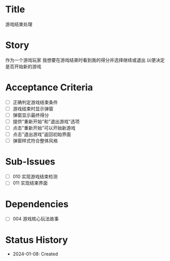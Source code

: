 # Title
游戏结束处理

# Story
作为一个游戏玩家
我想要在游戏结束时看到我的得分并选择继续或退出
以便决定是否开始新的游戏

# Acceptance Criteria
- [ ] 正确判定游戏结束条件
- [ ] 游戏结束时显示弹窗
- [ ] 弹窗显示最终得分
- [ ] 提供"重新开始"和"退出游戏"选项
- [ ] 点击"重新开始"可以开始新游戏
- [ ] 点击"退出游戏"返回初始界面
- [ ] 弹窗样式符合整体风格

# Sub-Issues
- [ ] 010 实现游戏结束检测
- [ ] 011 实现结束界面

# Dependencies
- [ ] 004 游戏核心玩法故事

# Status History
- 2024-01-08: Created
